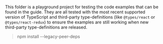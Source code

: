 This folder is a playground project for testing the code examples that can be found in the guide. They are all tested with the most recent supported version of TypeScript and third-party type-definitions (like `@types/react` or `@types/react-redux`) to ensure the examples are still working when new third-party type-definitions are released.



>   npm install --legacy-peer-deps
